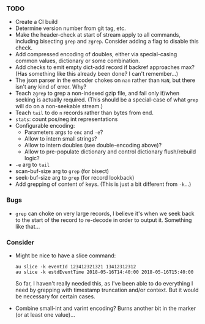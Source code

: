 ### TODO

 - Create a CI build
 - Determine version number from git tag, etc.
 - Make the header-check at start of stream apply to all commands, including
   bisecting `grep` and `zgrep`. Consider adding a flag to disable this check.
 - Add compressed encoding of doubles, either via special-casing common values,
   dictionary or some combination.
 - Add checks to emit empty dict-add record if backref approaches max? (Has
   something like this already been done? I can't remember...)
 - The json parser in the encoder chokes on `nan` rather than `NaN`, but there
   isn't any kind of error. Why?
 - Teach `zgrep` to grep a non-indexed gzip file, and fail only if/when seeking
   is actually required. (This should be a special-case of what `grep` will do
   on a non-seekable stream.)
 - Teach `tail` to do `n` records rather than bytes from end.
 - `stats`: count pos/neg int representations
 - Configurable encoding:
   - Parameters args to `enc` and `-e`?
   - Allow to intern small strings?
   - Allow to intern doubles (see double-encoding above)?
   - Allow to pre-populate dictionary and control dictionary flush/rebuild
     logic?
 - `-e` arg to `tail`
 - scan-buf-size arg to `grep` (for bisect)
 - seek-buf-size arg to `grep` (for record lookback)
 - Add grepping of content of keys. (This is just a bit different from `-k`...)

### Bugs

 - `grep` can choke on very large records, I believe it's when we seek back to
   the start of the record to re-decode in order to output it.
   Something like that...

### Consider

 - Might be nice to have a slice command:

       au slice -k eventId 123412321321 13412312312
       au slice -k estdEventTime 2018-05-16T14:40:00 2018-05-16T15:40:00

   So far, I haven't really needed this, as I've been able to do everything I
   need by grepping with timestamp truncation and/or context. But it would
   be necessary for certain cases.
 - Combine small-int and varint encoding? Burns another bit in the marker (or
   at least one value)...
